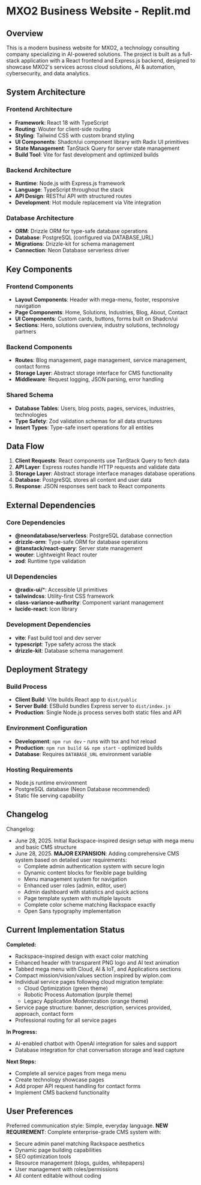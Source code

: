 # MXO2 Business Website - Replit.md

## Overview

This is a modern business website for MXO2, a technology consulting company specializing in AI-powered solutions. The project is built as a full-stack application with a React frontend and Express.js backend, designed to showcase MXO2's services across cloud solutions, AI & automation, cybersecurity, and data analytics.

## System Architecture

### Frontend Architecture
- **Framework**: React 18 with TypeScript
- **Routing**: Wouter for client-side routing
- **Styling**: Tailwind CSS with custom brand styling
- **UI Components**: Shadcn/ui component library with Radix UI primitives
- **State Management**: TanStack Query for server state management
- **Build Tool**: Vite for fast development and optimized builds

### Backend Architecture
- **Runtime**: Node.js with Express.js framework
- **Language**: TypeScript throughout the stack
- **API Design**: RESTful API with structured routes
- **Development**: Hot module replacement via Vite integration

### Database Architecture
- **ORM**: Drizzle ORM for type-safe database operations
- **Database**: PostgreSQL (configured via DATABASE_URL)
- **Migrations**: Drizzle-kit for schema management
- **Connection**: Neon Database serverless driver

## Key Components

### Frontend Components
- **Layout Components**: Header with mega-menu, footer, responsive navigation
- **Page Components**: Home, Solutions, Industries, Blog, About, Contact
- **UI Components**: Custom cards, buttons, forms built on Shadcn/ui
- **Sections**: Hero, solutions overview, industry solutions, technology partners

### Backend Components
- **Routes**: Blog management, page management, service management, contact forms
- **Storage Layer**: Abstract storage interface for CMS functionality
- **Middleware**: Request logging, JSON parsing, error handling

### Shared Schema
- **Database Tables**: Users, blog posts, pages, services, industries, technologies
- **Type Safety**: Zod validation schemas for all data structures
- **Insert Types**: Type-safe insert operations for all entities

## Data Flow

1. **Client Requests**: React components use TanStack Query to fetch data
2. **API Layer**: Express routes handle HTTP requests and validate data
3. **Storage Layer**: Abstract storage interface manages database operations
4. **Database**: PostgreSQL stores all content and user data
5. **Response**: JSON responses sent back to React components

## External Dependencies

### Core Dependencies
- **@neondatabase/serverless**: PostgreSQL database connection
- **drizzle-orm**: Type-safe ORM for database operations
- **@tanstack/react-query**: Server state management
- **wouter**: Lightweight React router
- **zod**: Runtime type validation

### UI Dependencies
- **@radix-ui/***: Accessible UI primitives
- **tailwindcss**: Utility-first CSS framework
- **class-variance-authority**: Component variant management
- **lucide-react**: Icon library

### Development Dependencies
- **vite**: Fast build tool and dev server
- **typescript**: Type safety across the stack
- **drizzle-kit**: Database schema management

## Deployment Strategy

### Build Process
- **Client Build**: Vite builds React app to `dist/public`
- **Server Build**: ESBuild bundles Express server to `dist/index.js`
- **Production**: Single Node.js process serves both static files and API

### Environment Configuration
- **Development**: `npm run dev` - runs with tsx and hot reload
- **Production**: `npm run build && npm start` - optimized builds
- **Database**: Requires `DATABASE_URL` environment variable

### Hosting Requirements
- Node.js runtime environment
- PostgreSQL database (Neon Database recommended)
- Static file serving capability

## Changelog

Changelog:
- June 28, 2025. Initial Rackspace-inspired design setup with mega menu and basic CMS structure
- June 28, 2025. **MAJOR EXPANSION**: Adding comprehensive CMS system based on detailed user requirements:
  - Complete admin authentication system with secure login
  - Dynamic content blocks for flexible page building
  - Menu management system for navigation
  - Enhanced user roles (admin, editor, user)
  - Admin dashboard with statistics and quick actions
  - Page template system with multiple layouts
  - Complete color scheme matching Rackspace exactly
  - Open Sans typography implementation

## Current Implementation Status

**Completed:**
- Rackspace-inspired design with exact color matching
- Enhanced header with transparent PNG logo and AI text animation
- Tabbed mega menu with Cloud, AI & IoT, and Applications sections
- Compact mission/vision/values section inspired by wiplon.com
- Individual service pages following cloud migration template:
  - Cloud Optimization (green theme)
  - Robotic Process Automation (purple theme)  
  - Legacy Application Modernization (orange theme)
- Service page structure: banner, description, services provided, approach, contact form
- Professional routing for all service pages

**In Progress:**
- AI-enabled chatbot with OpenAI integration for sales and support
- Database integration for chat conversation storage and lead capture

**Next Steps:**
- Complete all service pages from mega menu
- Create technology showcase pages
- Add proper API request handling for contact forms
- Implement CMS backend functionality

## User Preferences

Preferred communication style: Simple, everyday language.
**NEW REQUIREMENT**: Complete enterprise-grade CMS system with:
- Secure admin panel matching Rackspace aesthetics
- Dynamic page building capabilities
- SEO optimization tools
- Resource management (blogs, guides, whitepapers)
- User management with roles/permissions
- All content editable without coding